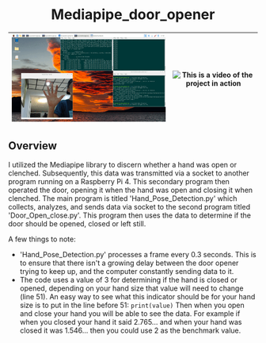 
<div align="center">

# Mediapipe_door_opener

</div>

<center>

| ![This is an example of the mediapipe hand detection window](https://github.com/AydenBravender/mediapipe_door_opener/blob/main/mediapipe.gif?raw=true) | ![This is a video of the project in action](link_to_gif2.gif) |
|--------------------------|--------------------------|

</center>



## Overview
I utilized the Mediapipe library to discern whether a hand was open or clenched. Subsequently, this data was transmitted via a socket to another program running on a Raspberry Pi 4. This secondary program then operated the door, opening it when the hand was open and closing it when clenched. The main program is titled 'Hand_Pose_Detection.py' which collects, analyzes, and sends data via socket to the second program titled 'Door_Open_close.py'. This program then uses the data to determine if the door should be opened, closed or left still. 

A few things to note:
- 'Hand_Pose_Detection.py' processes a frame every 0.3 seconds. This is to ensure that there isn't a growing delay between the door opener trying to keep up, and the computer constantly sending data to it.
- The code uses a value of 3 for determining if the hand is closed or opened, depending on your hand size that value will need to change (line 51). An easy way to see what this indicator should be for your hand size is to put in the line before 51: ```print(value)``` Then when you open and close your hand you will be able to see the data. For example if when you closed your hand it said 2.765... and when your hand was closed it was 1.546... then you could use 2 as the benchmark value.

